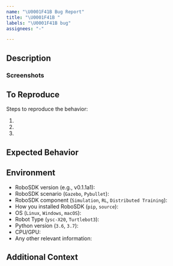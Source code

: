 ```yaml
---
name: "\U0001F41B Bug Report"
title: "\U0001F41B "
labels: "\U0001F41B bug"
assignees: "-"

---
```


## Description

<!--A clear and concise description of what the problem is.-->

### Screenshots

<!--If applicable, add screenshots to help explain your problem.-->

## To Reproduce

Steps to reproduce the behavior:

1.
2.
3.

<!-- If you have a code sample, error messages or stack traces, please provide it here as well. -->

## Expected Behavior

<!--A clear and concise description of what you expected to happen.-->

## Environment

- RoboSDK version (e.g., v0.1.1a1):
- RoboSDK scenario (`Gazebo`, `Pybullet`):
- RoboSDK component (`Simulation`, `RL`, `Distributed Training`):
- How you installed RoboSDK (`pip`, `source`):
- OS (`Linux`, `Windows`, `macOS`):
- Robot Type (`ysc-X20`, `Turtlebot3`):
- Python version (`3.6`, `3.7`):
- CPU/GPU:
- Any other relevant information:

## Additional Context

<!--Add any other context about the problem here.-->
